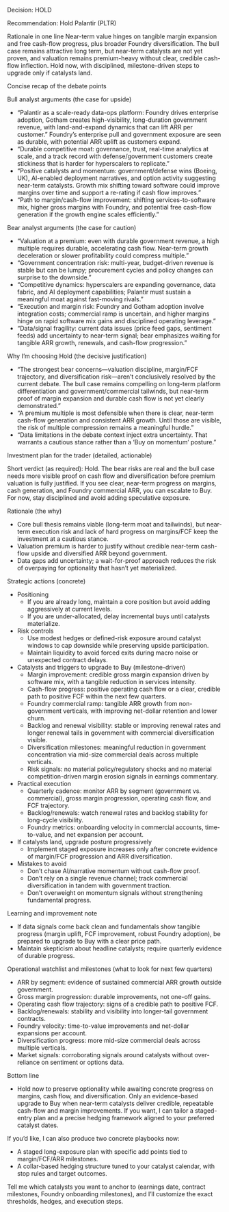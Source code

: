 Decision: HOLD

Recommendation: Hold Palantir (PLTR)

Rationale in one line
Near-term value hinges on tangible margin expansion and free cash-flow progress, plus broader Foundry diversification. The bull case remains attractive long term, but near-term catalysts are not yet proven, and valuation remains premium-heavy without clear, credible cash-flow inflection. Hold now, with disciplined, milestone-driven steps to upgrade only if catalysts land.

Concise recap of the debate points

Bull analyst arguments (the case for upside)
- “Palantir as a scale-ready data-ops platform: Foundry drives enterprise adoption, Gotham creates high-visibility, long-duration government revenue, with land-and-expand dynamics that can lift ARR per customer.” Foundry’s enterprise pull and government exposure are seen as durable, with potential ARR uplift as customers expand.
- “Durable competitive moat: governance, trust, real-time analytics at scale, and a track record with defense/government customers create stickiness that is harder for hyperscalers to replicate.”
- “Positive catalysts and momentum: government/defense wins (Boeing, UK), AI-enabled deployment narratives, and option activity suggesting near-term catalysts. Growth mix shifting toward software could improve margins over time and support a re-rating if cash flow improves.”
- “Path to margin/cash-flow improvement: shifting services-to-software mix, higher gross margins with Foundry, and potential free cash-flow generation if the growth engine scales efficiently.”

Bear analyst arguments (the case for caution)
- “Valuation at a premium: even with durable government revenue, a high multiple requires durable, accelerating cash flow. Near-term growth deceleration or slower profitability could compress multiple.”
- “Government concentration risk: multi-year, budget-driven revenue is stable but can be lumpy; procurement cycles and policy changes can surprise to the downside.”
- “Competitive dynamics: hyperscalers are expanding governance, data fabric, and AI deployment capabilities; Palantir must sustain a meaningful moat against fast-moving rivals.”
- “Execution and margin risk: Foundry and Gotham adoption involve integration costs; commercial ramp is uncertain, and higher margins hinge on rapid software mix gains and disciplined operating leverage.”
- “Data/signal fragility: current data issues (price feed gaps, sentiment feeds) add uncertainty to near-term signal; bear emphasizes waiting for tangible ARR growth, renewals, and cash-flow progression.”

Why I’m choosing Hold (the decisive justification)
- “The strongest bear concerns—valuation discipline, margin/FCF trajectory, and diversification risk—aren’t conclusively resolved by the current debate. The bull case remains compelling on long-term platform differentiation and government/commercial tailwinds, but near-term proof of margin expansion and durable cash flow is not yet clearly demonstrated.”
- “A premium multiple is most defensible when there is clear, near-term cash-flow generation and consistent ARR growth. Until those are visible, the risk of multiple compression remains a meaningful hurdle.”
- “Data limitations in the debate context inject extra uncertainty. That warrants a cautious stance rather than a ‘Buy on momentum’ posture.”

Investment plan for the trader (detailed, actionable)

Short verdict (as required): Hold. The bear risks are real and the bull case needs more visible proof on cash flow and diversification before premium valuation is fully justified. If you see clear, near-term progress on margins, cash generation, and Foundry commercial ARR, you can escalate to Buy. For now, stay disciplined and avoid adding speculative exposure.

Rationale (the why)
- Core bull thesis remains viable (long-term moat and tailwinds), but near-term execution risk and lack of hard progress on margins/FCF keep the investment at a cautious stance.
- Valuation premium is harder to justify without credible near-term cash-flow upside and diversified ARR beyond government.
- Data gaps add uncertainty; a wait-for-proof approach reduces the risk of overpaying for optionality that hasn’t yet materialized.

Strategic actions (concrete)
- Positioning
  - If you are already long, maintain a core position but avoid adding aggressively at current levels.
  - If you are under-allocated, delay incremental buys until catalysts materialize.
- Risk controls
  - Use modest hedges or defined-risk exposure around catalyst windows to cap downside while preserving upside participation.
  - Maintain liquidity to avoid forced exits during macro noise or unexpected contract delays.
- Catalysts and triggers to upgrade to Buy (milestone-driven)
  - Margin improvement: credible gross margin expansion driven by software mix, with a tangible reduction in services intensity.
  - Cash-flow progress: positive operating cash flow or a clear, credible path to positive FCF within the next few quarters.
  - Foundry commercial ramp: tangible ARR growth from non-government verticals, with improving net-dollar retention and lower churn.
  - Backlog and renewal visibility: stable or improving renewal rates and longer renewal tails in government with commercial diversification visible.
  - Diversification milestones: meaningful reduction in government concentration via mid-size commercial deals across multiple verticals.
  - Risk signals: no material policy/regulatory shocks and no material competition-driven margin erosion signals in earnings commentary.
- Practical execution
  - Quarterly cadence: monitor ARR by segment (government vs. commercial), gross margin progression, operating cash flow, and FCF trajectory.
  - Backlog/renewals: watch renewal rates and backlog stability for long-cycle visibility.
  - Foundry metrics: onboarding velocity in commercial accounts, time-to-value, and net expansion per account.
- If catalysts land, upgrade posture progressively
  - Implement staged exposure increases only after concrete evidence of margin/FCF progression and ARR diversification.
- Mistakes to avoid
  - Don’t chase AI/narrative momentum without cash-flow proof.
  - Don’t rely on a single revenue channel; track commercial diversification in tandem with government traction.
  - Don’t overweight on momentum signals without strengthening fundamental progress.

Learning and improvement note
- If data signals come back clean and fundamentals show tangible progress (margin uplift, FCF improvement, robust Foundry adoption), be prepared to upgrade to Buy with a clear price path.
- Maintain skepticism about headline catalysts; require quarterly evidence of durable progress.

Operational watchlist and milestones (what to look for next few quarters)
- ARR by segment: evidence of sustained commercial ARR growth outside government.
- Gross margin progression: durable improvements, not one-off gains.
- Operating cash flow trajectory: signs of a credible path to positive FCF.
- Backlog/renewals: stability and visibility into longer-tail government contracts.
- Foundry velocity: time-to-value improvements and net-dollar expansions per account.
- Diversification progress: more mid-size commercial deals across multiple verticals.
- Market signals: corroborating signals around catalysts without over-reliance on sentiment or options data.

Bottom line
- Hold now to preserve optionality while awaiting concrete progress on margins, cash flow, and diversification. Only an evidence-based upgrade to Buy when near-term catalysts deliver credible, repeatable cash-flow and margin improvements. If you want, I can tailor a staged-entry plan and a precise hedging framework aligned to your preferred catalyst dates.

If you’d like, I can also produce two concrete playbooks now:
- A staged long-exposure plan with specific add points tied to margin/FCF/ARR milestones.
- A collar-based hedging structure tuned to your catalyst calendar, with stop rules and target outcomes.

Tell me which catalysts you want to anchor to (earnings date, contract milestones, Foundry onboarding milestones), and I’ll customize the exact thresholds, hedges, and execution steps.